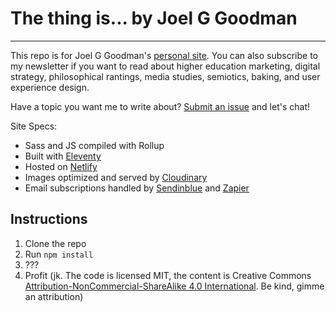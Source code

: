 # The thing is... by Joel G Goodman
---

This repo is for Joel G Goodman's [personal site](https://joelgoodman.co). You can also subscribe to my newsletter if you want to read about higher education marketing, digital strategy, philosophical rantings, media studies, semiotics, baking, and user experience design.

Have a topic you want me to write about? [Submit an issue](https://github.com/joelgoodman/jggweb/issues/new) and let's chat!

Site Specs:
* Sass and JS compiled with Rollup
* Built with [Eleventy](https://11ty.dev)
* Hosted on [Netlify](https://netlify.com)
* Images optimized and served by [Cloudinary](https://cloudinary.com)
* Email subscriptions handled by [Sendinblue](https://sendinblue.com) and [Zapier](https://zapier.com)

## Instructions
1. Clone the repo
2. Run `npm install`
3. ???
4. Profit (jk. The code is licensed MIT, the content is Creative Commons [Attribution-NonCommercial-ShareAlike 4.0 International](http://creativecommons.org/licenses/by-nc-sa/4.0/). Be kind, gimme an attribution)